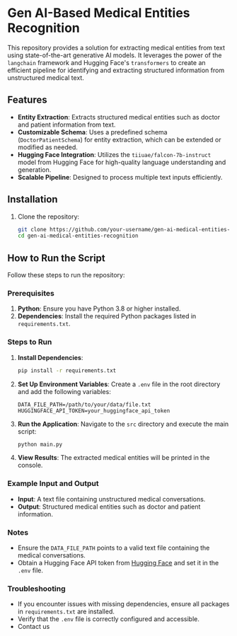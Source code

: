 # Gen AI-Based Medical Entities Recognition

This repository provides a solution for extracting medical entities from text using state-of-the-art generative AI models. It leverages the power of the `langchain` framework and Hugging Face's `transformers` to create an efficient pipeline for identifying and extracting structured information from unstructured medical text.

## Features

- **Entity Extraction**: Extracts structured medical entities such as doctor and patient information from text.
- **Customizable Schema**: Uses a predefined schema (`DoctorPatientSchema`) for entity extraction, which can be extended or modified as needed.
- **Hugging Face Integration**: Utilizes the `tiiuae/falcon-7b-instruct` model from Hugging Face for high-quality language understanding and generation.
- **Scalable Pipeline**: Designed to process multiple text inputs efficiently.

## Installation

1. Clone the repository:
   ```bash
   git clone https://github.com/your-username/gen-ai-medical-entities-recognition.git
   cd gen-ai-medical-entities-recognition
   ```

## How to Run the Script

Follow these steps to run the repository:

### Prerequisites

1. **Python**: Ensure you have Python 3.8 or higher installed.
2. **Dependencies**: Install the required Python packages listed in `requirements.txt`.

### Steps to Run

1. **Install Dependencies**:
   ```bash
   pip install -r requirements.txt
   ```

2. **Set Up Environment Variables**:
   Create a `.env` file in the root directory and add the following variables:
   ```plaintext
   DATA_FILE_PATH=/path/to/your/data/file.txt
   HUGGINGFACE_API_TOKEN=your_huggingface_api_token
   ```

3. **Run the Application**:
   Navigate to the `src` directory and execute the main script:
   ```bash
   python main.py
   ```

4. **View Results**:
   The extracted medical entities will be printed in the console.

### Example Input and Output

- **Input**: A text file containing unstructured medical conversations.
- **Output**: Structured medical entities such as doctor and patient information.

### Notes

- Ensure the `DATA_FILE_PATH` points to a valid text file containing the medical conversations.
- Obtain a Hugging Face API token from [Hugging Face](https://huggingface.co/) and set it in the `.env` file.

### Troubleshooting

- If you encounter issues with missing dependencies, ensure all packages in `requirements.txt` are installed.
- Verify that the `.env` file is correctly configured and accessible.
- Contact us
